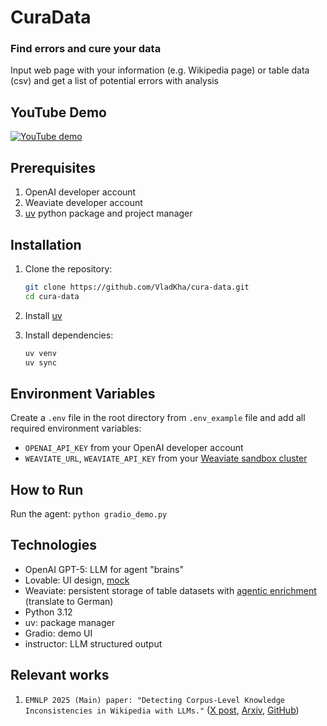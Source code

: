 # CuraData
### Find errors and cure your data

Input web page with your information (e.g. Wikipedia page)
or table data (csv) and get a list of potential errors with analysis

## YouTube Demo
[![YouTube demo](https://img.youtube.com/vi/93nSd0prUUE/1.jpg)](https://www.youtube.com/watch?v=93nSd0prUUE)

## Prerequisites
1. OpenAI developer account
2. Weaviate developer account
3. [uv](https://docs.astral.sh/uv/) python package and project manager

## Installation

1. Clone the repository:
   ```bash
   git clone https://github.com/VladKha/cura-data.git
   cd cura-data
   ```
2. Install [uv](https://docs.astral.sh/uv/getting-started/installation/)

3. Install dependencies:
   ```bash
   uv venv
   uv sync
   ```

## Environment Variables
Create a `.env` file in the root directory from `.env_example` file 
and add all required environment variables:
- `OPENAI_API_KEY` from your OpenAI developer account
- `WEAVIATE_URL`, `WEAVIATE_API_KEY` from your [Weaviate sandbox cluster](https://docs.weaviate.io/cloud/manage-clusters/create#sandbox-clusters)

## How to Run
Run the agent: `python gradio_demo.py`

## Technologies
- OpenAI GPT-5: LLM for agent "brains"
- Lovable: UI design, [mock](https://page-probe-project.lovable.app)
- Weaviate: persistent storage of table datasets with [agentic enrichment](https://docs.weaviate.io/agents/transformation/tutorial-enrich-dataset) (translate to German)
- Python 3.12
- uv: package manager
- Gradio: demo UI
- instructor: LLM structured output

## Relevant works
1. `EMNLP 2025 (Main) paper: "Detecting Corpus-Level Knowledge Inconsistencies in Wikipedia with LLMs."` ([X post](https://x.com/sina_semnani/status/1975994117579821345), [Arxiv](https://arxiv.org/abs/2509.23233), [GitHub](https://github.com/stanford-oval/inconsistency-detection))